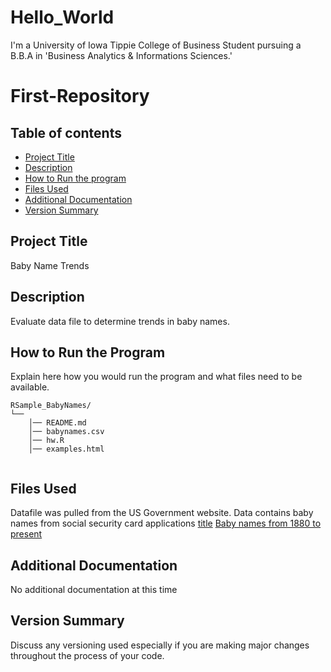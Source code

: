 # Hello_World

I'm a University of Iowa Tippie College of Business Student pursuing a B.B.A in 'Business Analytics & Informations Sciences.'

# First-Repository

## Table of contents
- [Project Title](#Project-Title)
- [Description](#Description)
- [How to Run the program](#How-to-run-program)
- [Files Used](#files-used)
- [Additional Documentation](#additional-documentation)
- [Version Summary](#versioning)
## Project Title
Baby Name Trends 
## Description
Evaluate data file to determine trends in baby names.
## How to Run the Program 
Explain here how you would run the program and what files need to be available. 
```text
RSample_BabyNames/
└── 
    │── README.md
    │── babynames.csv
    │── hw.R
    │── examples.html
   
```
## Files Used 

Datafile was pulled from the US Government website.
Data contains baby names from social security card applications
[title](https://catalog.data.gov/dataset/baby-names-from-social-security-card-applications-national-level-data)
[Baby names from 1880 to present](https://catalog.data.gov/dataset/baby-names-from-social-security-card-applications-national-level-data)


## Additional Documentation
No additional documentation at this time 
## Version Summary
Discuss any versioning used especially if you are making major changes throughout the process of your code.

